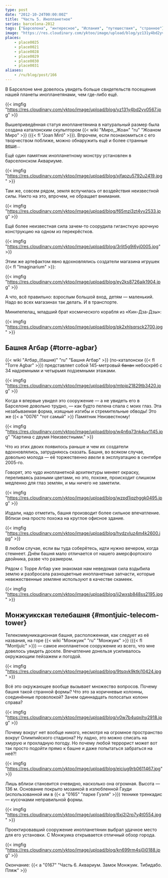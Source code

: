 ```yaml
---
type: post
date: "2012-10-24T00:00:00Z"
title: "Часть 5. Инопланетное"
series: barcelona-2012
tags: ["Барселона", "интересное", "Испания", "путешествия", "странное"]
image: "https://res.cloudinary.com/yktoo/image/upload/blog/yz131y4bd2yv0567.jpg"
places:
    - place0025
    - place0021
    - place0028
    - place0029
    - place0030
    - place0031
aliases:
    - /ru/blog/post/166
---
```


В Барселоне мне довелось увидеть больше свидетельств посещения нашей планеты инопланетянами, чем где-либо ещё.

{{< imgfig "https://res.cloudinary.com/yktoo/image/upload/blog/yz131y4bd2yv0567.jpg" >}}

<!--more-->

Вышеприведённая статуя инопланетянина в натуральный размер была создана каталонским скульптором {{< wiki "Миро,_Жоан" "ru" "Жоаном Миро" >}} ({{< fl "Joan Miró" >}}). Впрочем, если познакомиться с его творчеством поближе, можно обнаружить ещё и более странные [вещи](http://upload.wikimedia.org/wikipedia/commons/a/ac/Miro%27s_sculpture%2C_MADRID.jpg)…

Ещё один памятник инопланетному монстру установлен в барселонском Аквариуме.

{{< imgfig "https://res.cloudinary.com/yktoo/image/upload/blog/xjfapzu5792u2419.jpg" >}}

Там же, совсем рядом, земля вспучилась от воздействия неизвестной силы. Никто на это, впрочем, не обращает внимания.

{{< imgfig "https://res.cloudinary.com/yktoo/image/upload/blog/f65mzi3zt4vy2533.jpg" >}}

Ещё более неизвестная сила зачем-то соорудила гигансткую арочную конструкцию на одном из перекрёстков.

{{< imgfig "https://res.cloudinary.com/yktoo/image/upload/blog/3rlit5g9i6yj0005.jpg" >}}

Этим же артефактом явно вдохновлялись создатели магазина игрушек {{< fl "Imaginarium" >}}:

{{< imgfig "https://res.cloudinary.com/yktoo/image/upload/blog/ey2ks8726aik1904.jpg" >}}

А что, всё правильно: взрослым большой вход, детям — маленький. Надо во всех магазинах так делать. И в транспорте.

Минипепелац, младший брат космического корабля из «Кин-Дза-Дзы»:

{{< imgfig "https://res.cloudinary.com/yktoo/image/upload/blog/pk2xhlsqrsck2700.jpg" >}}

## Башня Агбар {#torre-agbar}

{{< wiki "Агбар_(башня)" "ru" "Башня Агбар" >}} (по-каталонски {{< fl "Torre Agbar" >}}) представляет собой 145-метровый ~~банан~~ небоскрёб с 34 надземными и четырьмя подземными этажами.

{{< imgfig "https://res.cloudinary.com/yktoo/image/upload/blog/mtpjp21829tb3420.jpg" >}}

Когда я впервые увидел это сооружение — а не увидеть его в Барселоне довольно трудно, — как будто пелена спала с моих глаз. Эта незабываемая форма, изящные изгибы и стремительные обводы! Это же {{< a "0076" "тот самый" >}} Памятник Неизвестному!

{{< imgfig "https://res.cloudinary.com/yktoo/image/upload/blog/w4n6q73nk4uv1145.jpg" "Картина с двумя Неизвестными." >}}

Что из этих двоих появилось раньше и чем их создатели вдохновлялись, затрудняюсь сказать. Башня, во всяком случае, довольно молода — её торжественно *ввели* в эксплуатацию в сентябре 2005-го.

Говорят, это чудо инопланетной архитектуры меняет окраску, переливаясь разными цветами, но это, похоже, происходит слишком медленно для глаз землян, и мы ничего не заметили.

{{< imgfig "https://res.cloudinary.com/yktoo/image/upload/blog/wzpd1iqzhggk0495.jpg" >}}

Издали, надо отметить, башня производит более сильное впечатление. Вблизи она просто похожа на круглое офисное здание.

{{< imgfig "https://res.cloudinary.com/yktoo/image/upload/blog/hydzvluz4m4k2600.jpg" >}}

В любом случае, если вы туда соберётесь, идти нужно вечером, когда стемнеет. Днём башня мало отличается от нашего амерсфортского двойника, разве что размером.

Рядом с Торре Агбар уже знакомая нам неведомая сила вздыбила землю и разбросала разноцветные инопланетные запчасти, которые невежественные земляне используют в качестве скамеек.

{{< imgfig "https://res.cloudinary.com/yktoo/image/upload/blog/ji2wxsb848ss2195.jpg" >}}

## Монжуикская телебашня {#montjuic-telecom-tower}

Телекоммуникационная башня, расположенная, как следует из её названия, на горе {{< wiki "Монжуик" "ru" "Монжуик" >}} ({{< fl "Montjuïc" >}}) — самое инопланетное сооружение из всего, что мне довелось увидеть доселе. Впечатление донельзя усиливалось окружающим пейзажем и погодой.

{{< imgfig "https://res.cloudinary.com/yktoo/image/upload/blog/9tsqvk9ktkj10424.jpg" >}}

Всё это окружающее вообще вызывает множество вопросов. Почему башня такой странной формы? Что это за коричневые колонны, соединённые проволокой? Зачем одиннадцать полосатых колонн справа?

{{< imgfig "https://res.cloudinary.com/yktoo/image/upload/blog/v0w7b4uqxihy2918.jpg" >}}

Почему вокруг нет вообще никого, несмотря на огромное пространство вокруг Олимпийского стадиона? Ну ладно, это можно списать на хмурую и прохладную погоду. Но почему любой террорист может вот так просто подойти прямо к башне и даже попытаться забраться на неё?!

{{< imgfig "https://res.cloudinary.com/yktoo/image/upload/blog/eiciug9rb0611467.jpg" >}}

Лишь вблизи становится очевидно, насколько она огромная. Высота — 136 м. Основание покрыто мозаикой в излюбленной Гауди (использованной им в {{< a "0165" "парке Гуэля" >}}) технике тренкадис — кусочками неправильной формы.

{{< imgfig "https://res.cloudinary.com/yktoo/image/upload/blog/6xj2j2rp7y4t0554.jpg" >}}

Проектировавший сооружение инопланетянин выбрал удачное место для его установки. С Монжуика открывается отличный обзор города.

{{< imgfig "https://res.cloudinary.com/yktoo/image/upload/blog/kn699rm4sj0i0188.jpg" >}}

Окончание: {{< a "0167" "Часть 6. Аквариум. Замок Монжуик. Тибидабо. Пляж" >}}
